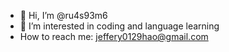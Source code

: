 - 👋 Hi, I’m @ru4s93m6
- 👀 I’m interested in coding and language learning
- How to reach me: jeffery0129hao@gmail.com

<!---
ru4s93m6/ru4s93m6 is a ✨ special ✨ repository because its `README.md` (this file) appears on your GitHub profile.
You can click the Preview link to take a look at your changes.
--->
